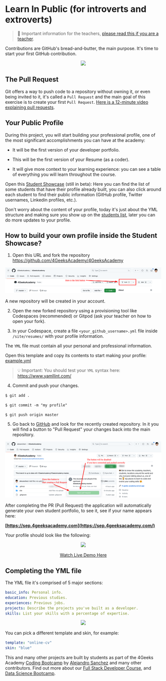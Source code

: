  # Learn In Public (for introverts and extroverts)

> 🚨 Important information for the teachers, [please read this if you are a teacher](https://github.com/4GeeksAcademy/learn-in-public/blob/master/TEACHERS_INSTRUCTIONS.md).

Contributions are GitHub's bread-and-butter, the main purpose. It's time to start your first GitHub contribution. 

<p align="center"><img src="https://github.com/4GeeksAcademy/learn-in-public/blob/master/resume.png?raw=true" height="400" /></p>
 
## The Pull Request

Git offers a way to push code to a repository without owning it, or even being invited to it, it's called a `Pull Request` and the main goal of this exercise is to create your first `Pull Request`. [Here is a 12-minute video explaining pull requests](https://www.youtube.com/watch?v=_NrSWLQsDL4).

## Your Public Profile
  
During this project, you will start building your professional profile, one of the most significant accomplishments you can have at the academy:

- It will be the first version of your developer portfolio.

- This will be the first version of your Resume (as a coder).
  
- It will give more context to your learning experience: you can see a table of everything you will learn throughout the course.
  
Open this [Student Showcase](https://sep.4geeksacademy.com/) (still in beta): Here you can find the list of some students that have their profile already built, you can also click around each student to find their public information (GitHub profile, Twitter usernames, Linkedin profiles, etc.).
  
Don't worry about the content of your profile, today it's just about the YML structure and making sure you show up on the [students list](https://sep.4geeksacademy.com/), later you can do more updates to your profile.

## How to build your own profile inside the Student Showcase?

1. Open this URL and fork the repository https://github.com/4GeeksAcademy/4GeeksAcademy

  ![fork button](https://github.com/4GeeksAcademy/4GeeksAcademy/blob/master/site/src/static/fork_button.png?raw=true)
  
  A new repository will be created in your account.
  
2. Open the new forked repository using a provisioning tool like Codespaces (recommended) or Gitpod (ask your teacher on how to open your fork).
  
3. In your Codespace, create a file `<your_github_username>.yml` file inside `/site/resumes/` with your profile information. 

  The `YML` file must contain all your personal and professional information. 
  
  Open this template and copy its contents to start making your profile: [example.yml](https://github.com/4GeeksAcademy/4GeeksAcademy/blob/master/site/resumes/example.yml)
  
  > 💡 Important: You should test your `YML` syntax here: https://www.yamllint.com/

4. Commit and push your changes.

  `$ git add .`
  
  `$ git commit -m "my profile"`
  
  `$ git push origin master`
  
5. Go back to [GitHub](https://github.com) and look for the recently created repository. In it you will find a button to "Pull Request" your changes back into the main repository.

  ![pull request button](https://github.com/4GeeksAcademy/4GeeksAcademy/blob/master/site/src/static/pull_request_button.png?raw=true)


After completing the PR (Pull Request) the application will automatically generate your own student portfolio, to see it, see if your name appears here: 

**[https://sep.4geeksacademy.com](https://sep.4geeksacademy.com/)**

Your profile should look like the following:

<p align="center">
  <img height="350" src="https://breathecode.herokuapp.com/v1/media/file/preview-resume-png">
</p>

<p align="center">
  <a href="https://sep.4geeksacademy.com/84mulville/profile?lang=en&theme=white" target="_blank">Watch Live Demo Here</a>
</p>

## Completing the YML file

The YML file it's comprised of 5 major sections: 

```yml
basic_info: Personal info.
education: Previous studies.
experiences: Previous jobs.
projects: Describe the projects you've built as a developer.
skills: List your skills with a percentage of expertise.
```


<p align="center">
  <img height="350" src="https://breathecode.herokuapp.com/v1/media/file/preview-png">
</p>

You can pick a different template and skin, for example:

```yml
template: "online-cv"
skin: "blue"
```

This and many other projects are built by students as part of the 4Geeks Academy [Coding Bootcamp](https://4geeksacademy.com/us/coding-bootcamp) by [Alejandro Sanchez](https://twitter.com/alesanchezr) and many other contributors. Find out more about our [Full Stack Developer Course](https://4geeksacademy.com/us/coding-bootcamps/part-time-full-stack-developer), and [Data Science Bootcamp](https://4geeksacademy.com/us/coding-bootcamps/datascience-machine-learning).
